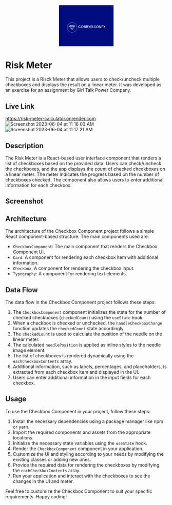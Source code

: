 
<div align="center">
  <img src="./src/assets/cobbyelsonfx-high-resolution-color-logo(1).png" alt="logo" width="170"  height="auto"/>
</div>



# Risk Meter

This project is a Risck Meter that allows users to check/uncheck multiple checkboxes and displays the result on a linear meter. It was developed as an exercise for an assignment by Girl Talk Power Company.


## Live Link
https://risk-meter-calculator.onrender.com
![Screenshot 2023-06-04 at 11 16 03 AM](https://github.com/CobbyElsonfx/Risk-Meter-Calculator/assets/109095646/3d66b980-6926-47b7-8164-e3ecdf2de3ac)
![Screenshot 2023-06-04 at 11 17 21 AM](https://github.com/CobbyElsonfx/Risk-Meter-Calculator/assets/109095646/680d9d92-1a75-411f-8989-4f869d7e46c2)


## Description

The Risk Meter  is a React-based user interface component that renders a list of checkboxes based on the provided data. Users can check/uncheck the checkboxes, and the app displays the count of checked checkboxes on a linear meter. The meter indicates the progress based on the number of checkboxes checked. The component also allows users to enter additional information for each checkbox.



## Screenshot
[](./src/assets/Screenshot%202023-06-04%20at%2011.16.03%20AM.png)
## Architecture

The architecture of the Checkbox Component project follows a simple React component-based structure. The main components used are:

- `CheckboxComponent`: The main component that renders the Checkbox Component UI.
- `Card`: A component for rendering each checkbox item with additional information.
- `Checkbox`: A component for rendering the checkbox input.
- `Typography`: A component for rendering text elements.

## Data Flow

The data flow in the Checkbox Component project follows these steps:

1. The `CheckboxComponent` component initializes the state for the number of checked checkboxes (`checkedCount`) using the `useState` hook.
2. When a checkbox is checked or unchecked, the `handleCheckboxChange` function updates the `checkedCount` state accordingly.
3. The `checkedCount` is used to calculate the position of the needle on the linear meter.
4. The calculated `needlePosition` is applied as inline styles to the needle image element.
5. The list of checkboxes is rendered dynamically using the `eachCheckboxContents` array.
6. Additional information, such as labels, percentages, and placeholders, is extracted from each checkbox item and displayed in the UI.
7. Users can enter additional information in the input fields for each checkbox.

## Usage

To use the Checkbox Component in your project, follow these steps:

1. Install the necessary dependencies using a package manager like npm or yarn.
2. Import the required components and assets from the appropriate locations.
3. Initialize the necessary state variables using the `useState` hook.
4. Render the `CheckboxComponent` component in your application.
5. Customize the UI and styling according to your needs by modifying the existing classes or adding new ones.
6. Provide the required data for rendering the checkboxes by modifying the `eachCheckboxContents` array.
7. Run your application and interact with the checkboxes to see the changes in the UI and meter.

Feel free to customize the Checkbox Component to suit your specific requirements. Happy coding!
